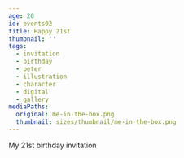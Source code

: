 ```yaml
---
age: 20
id: events02
title: Happy 21st
thumbnail: ''
tags:
  - invitation
  - birthday
  - peter
  - illustration
  - character
  - digital
  - gallery
mediaPaths:
  original: me-in-the-box.png
  thumbnail: sizes/thumbnail/me-in-the-box.png
---
```

My 21st birthday invitation